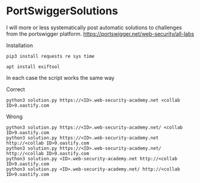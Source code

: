 # PortSwiggerSolutions
I will more or less systematically post automatic solutions to challenges from the portswigger platform.
https://portswigger.net/web-security/all-labs

Installation
```
pip3 install requests re sys time
```
```
apt install exiftool
```


In each case the script works the same way

Correct
```
python3 solution.py https://<ID>.web-security-academy.net <collab ID>9.oastify.com
```

Wrong
```
python3 solution.py https://<ID>.web-security-academy.net/ <collab ID>9.oastify.com
python3 solution.py https://<ID>.web-security-academy.net http://<collab ID>9.oastify.com
python3 solution.py https://<ID>.web-security-academy.net/ http://<collab ID>9.oastify.com
python3 solution.py <ID>.web-security-academy.net http://<collab ID>9.oastify.com
python3 solution.py <ID>.web-security-academy.net/ http://<collab ID>9.oastify.com
```

